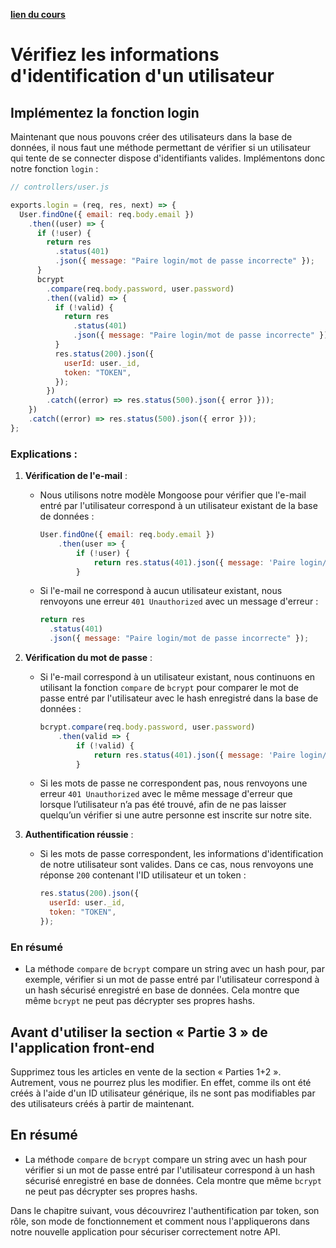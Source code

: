 [**lien du cours**](https://openclassrooms.com/fr/courses/6390246-passez-au-full-stack-avec-node-js-express-et-mongodb/6466533-verifiez-les-informations-didentification-dun-utilisateur)

# Vérifiez les informations d'identification d'un utilisateur

## Implémentez la fonction login

Maintenant que nous pouvons créer des utilisateurs dans la base de données, il nous faut une méthode permettant de vérifier si un utilisateur qui tente de se connecter dispose d'identifiants valides. Implémentons donc notre fonction `login` :

```javascript
// controllers/user.js

exports.login = (req, res, next) => {
  User.findOne({ email: req.body.email })
    .then((user) => {
      if (!user) {
        return res
          .status(401)
          .json({ message: "Paire login/mot de passe incorrecte" });
      }
      bcrypt
        .compare(req.body.password, user.password)
        .then((valid) => {
          if (!valid) {
            return res
              .status(401)
              .json({ message: "Paire login/mot de passe incorrecte" });
          }
          res.status(200).json({
            userId: user._id,
            token: "TOKEN",
          });
        })
        .catch((error) => res.status(500).json({ error }));
    })
    .catch((error) => res.status(500).json({ error }));
};
```

### Explications :

1. **Vérification de l'e-mail** :

   - Nous utilisons notre modèle Mongoose pour vérifier que l'e-mail entré par l'utilisateur correspond à un utilisateur existant de la base de données :

     ```javascript
     User.findOne({ email: req.body.email })
         .then(user => {
             if (!user) {
                 return res.status(401).json({ message: 'Paire login/mot de passe incorrecte' });
             }
     ```

   - Si l'e-mail ne correspond à aucun utilisateur existant, nous renvoyons une erreur `401 Unauthorized` avec un message d'erreur :
     ```javascript
     return res
       .status(401)
       .json({ message: "Paire login/mot de passe incorrecte" });
     ```

2. **Vérification du mot de passe** :

   - Si l'e-mail correspond à un utilisateur existant, nous continuons en utilisant la fonction `compare` de `bcrypt` pour comparer le mot de passe entré par l'utilisateur avec le hash enregistré dans la base de données :

     ```javascript
     bcrypt.compare(req.body.password, user.password)
         .then(valid => {
             if (!valid) {
                 return res.status(401).json({ message: 'Paire login/mot de passe incorrecte' });
             }
     ```

   - Si les mots de passe ne correspondent pas, nous renvoyons une erreur `401 Unauthorized` avec le même message d'erreur que lorsque l’utilisateur n’a pas été trouvé, afin de ne pas laisser quelqu’un vérifier si une autre personne est inscrite sur notre site.

3. **Authentification réussie** :
   - Si les mots de passe correspondent, les informations d'identification de notre utilisateur sont valides. Dans ce cas, nous renvoyons une réponse `200` contenant l'ID utilisateur et un token :
     ```javascript
     res.status(200).json({
       userId: user._id,
       token: "TOKEN",
     });
     ```

### En résumé

- La méthode `compare` de `bcrypt` compare un string avec un hash pour, par exemple, vérifier si un mot de passe entré par l'utilisateur correspond à un hash sécurisé enregistré en base de données. Cela montre que même `bcrypt` ne peut pas décrypter ses propres hashs.

## Avant d'utiliser la section « Partie 3 » de l'application front-end

Supprimez tous les articles en vente de la section « Parties 1+2 ». Autrement, vous ne pourrez plus les modifier. En effet, comme ils ont été créés à l'aide d'un ID utilisateur générique, ils ne sont pas modifiables par des utilisateurs créés à partir de maintenant.

## En résumé

- La méthode `compare` de `bcrypt` compare un string avec un hash pour vérifier si un mot de passe entré par l'utilisateur correspond à un hash sécurisé enregistré en base de données. Cela montre que même `bcrypt` ne peut pas décrypter ses propres hashs.

Dans le chapitre suivant, vous découvrirez l'authentification par token, son rôle, son mode de fonctionnement et comment nous l'appliquerons dans notre nouvelle application pour sécuriser correctement notre API.
